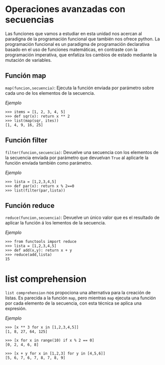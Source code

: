 # Operaciones avanzadas con secuencias

Las funciones que vamos a estudiar en esta unidad nos acercan al paradigna de la programación funcional que también nos ofrece python. La programación funcional es un paradigma de programación declarativa basado en el uso de funciones matemáticas, en contraste con la programación imperativa, que enfatiza los cambios de estado mediante la mutación de variables.

## Función map

`map(funcion,secuencia)`: Ejecuta la función enviada por parámetro sobre cada uno de los elementos de la secuencia.

*Ejemplo*

	>>> items = [1, 2, 3, 4, 5]
	>>> def sqr(x): return x ** 2
	>>> list(map(sqr, ites))
	[1, 4, 9, 16, 25]

## Función filter

`filter(funcion,secuencia)`: Devuelve una secuencia con los elementos de la secuencia envíada por parámetro que devuelvan `True` al aplicarle la función envíada también como parámetro.

*Ejemplo*

	>>> lista = [1,2,3,4,5]
	>>> def par(x): return x % 2==0 
	>>> list(filter(par,lista))

## Función reduce

`reduce(funcion,secuencia)`: Devuelve un único valor que es el resultado de aplicar la función á los lementos de la secuencia.
	
*Ejemplo*

	>>> from functools import reduce
	>>> lista = [1,2,3,4,5]
	>>> def add(x,y): return x + y
	>>> reduce(add,lista)
	15

# list comprehension

`list comprehension` nos propociona una alternativa para la creación de listas. Es parecida a la función `map`, pero mientras `map` ejecuta una función por cada elemento de la secuencia, con esta técnica se aplica una expresión.

*Ejemplo*

	>>> [x ** 3 for x in [1,2,3,4,5]]
	[1, 8, 27, 64, 125]

	>>> [x for x in range(10) if x % 2 == 0]
	[0, 2, 4, 6, 8] 

	>>> [x + y for x in [1,2,3] for y in [4,5,6]]
	[5, 6, 7, 6, 7, 8, 7, 8, 9]
